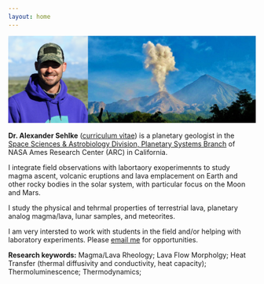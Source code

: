 ```yaml
---
layout: home
---
```


![volcano image](static/introphoto.png)

**Dr. Alexander Sehlke** ([curriculum vitae](static/sehlke-cv-feb-2020.pdf)) is a planetary geologist in the [Space Sciences & Astrobiology Division, Planetary Systems Branch](https://spacescience.arc.nasa.gov/branch/planetary-systems-branch-code-sst/) of NASA Ames Research Center (ARC) in California.

I integrate field observations with labortaory exoperimennts to study magma ascent, volcanic eruptions and lava emplacement on Earth and other rocky bodies in the solar system, with particular focus on the Moon and Mars.

I study the physical and tehrmal properties of terrestrial lava, planetary analog magma/lava, lunar samples, and meteorites.

I am very intersted to work with students in the field and/or helping with laboratory experiments. Please [email me](mailto:alexander.sehlke@nasa.gov) for opportunities.

**Research keywords:** Magma/Lava Rheology; Lava Flow Morpholgy; Heat Transfer (thermal diffusivity and conductivity, heat capacity); Thermoluminescence; Thermodynamics;